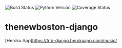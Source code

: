 ![Build Status](https://circleci.com/gh/samakshjain/thenewboston-django.svg?style=shield&circle-token=cc2fc1a53f51821c7703be6dc5e2f37033d616d3)
![Python Version](https://img.shields.io/pypi/pyversions/Django.svg)
![Coverage Status](https://coveralls.io/repos/github/samakshjain/thenewboston-django/badge.svg?branch=master)
# thenewboston-django

[Heroku App]https://tnb-django.herokuapp.com/music/
